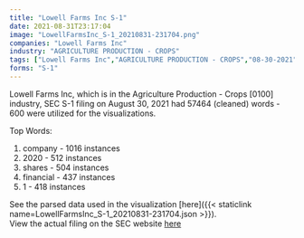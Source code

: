 ```yaml
---
title: "Lowell Farms Inc S-1"
date: 2021-08-31T23:17:04
image: "LowellFarmsInc_S-1_20210831-231704.png"
companies: "Lowell Farms Inc"
industry: "AGRICULTURE PRODUCTION - CROPS"
tags: ["Lowell Farms Inc","AGRICULTURE PRODUCTION - CROPS","08-30-2021","S-1"]
forms: "S-1"
---
```

Lowell Farms Inc, which is in the Agriculture Production - Crops [0100] industry, SEC S-1 filing on August 30, 2021 had 57464 (cleaned) words - 600 were utilized for the visualizations.

Top Words:
1. company - 1016 instances
2. 2020 - 512 instances
3. shares - 504 instances
4. financial - 437 instances
5. 1 - 418 instances


See the parsed data used in the visualization [here]({{< staticlink name=LowellFarmsInc_S-1_20210831-231704.json >}}).  
View the actual filing on the SEC website [here](https://www.sec.gov/Archives/edgar/data/1838128/0001654954-21-009543.txt)